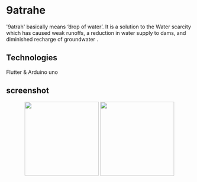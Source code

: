 # 9atrahe
'9atrah' basically means ‘drop of water’. It is a solution to the Water scarcity which has caused weak runoffs, a reduction in water supply to dams, and diminished recharge of groundwater .
## Technologies 
Flutter & Arduino uno

## screenshot

<div align='center'>
<img src="https://github.com/Mouadspace/9atrahe/assets/121675898/aee97c21-f55d-4d1b-8826-40ebc6c67098" width="200" >
<img src="https://github.com/Mouadspace/9atrahe/assets/121675898/916c316a-379d-4670-b02b-6fcf6948954b" width="200" >
</div>
